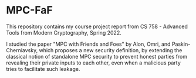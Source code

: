 # MPC-FaF
This repository contains my course project report from CS 758 - Advanced Tools from Modern Cryptography, Spring 2022.

I studied the paper "MPC with Friends and Foes" by Alon, Omri, and Paskin-Cherniavsky, which proposes a new security definition, by extending the classical notion of standalone MPC security to prevent honest parties from revealing their private inputs to each other, even when a malicious party tries to facilitate such leakage.
